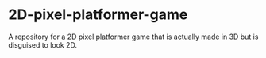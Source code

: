 # 2D-pixel-platformer-game
A repository for a 2D pixel platformer game that is actually made in 3D but is disguised to look 2D.
